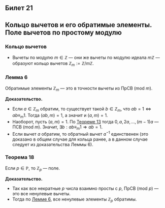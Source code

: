 ## Билет 21

## Кольцо вычетов и его обратимые элементы. Поле вычетов по простому модулю

### Кольцо вычетов

- Вычеты по модулю $m \in \mathbb{Z}$ — они же вычеты по модулю идеала $m\mathbb{Z}$ — образуют кольцо вычетов $\mathbb{Z}_m := \mathbb{Z}/m\mathbb{Z}$.

### Лемма 6

Обратимые элементы $\mathbb{Z}_m$ — это в точности вычеты из ПрСВ (mod $m$).

**Доказательство.**

- Если $a \in \mathbb{Z}_m$ обратим, то существует такой $b \in \mathbb{Z}_m$, что $ab = 1 \Leftrightarrow ab \equiv_m 1$. Тогда $(ab, m) = 1$, а значит и $(a, m) = 1$.
- Наоборот, пусть $(a, m) = 1$. По [Теореме 13](#теорема-13) тогда $0, a, 2a, \ldots, (m - 1)a$ — ПСВ (mod $m$). Значит, $\exists b : ab \equiv_m 1 \Rightarrow ab = 1$.
- Если вычет $a$ обратим, то обратный вычет $a^{-1}$ единственен (это доказано в общем случае для кольца ранее, а в данном случае следует из доказательства Леммы 6).

### Теорема 18

Если $p \in \mathbb{P}$, то $\mathbb{Z}_p$ — поле.

**Доказательство.**

- Так как все некратные $p$ числа взаимно просты с $p$, ПрСВ (mod $p$) — это все ненулевые вычеты.
- Тогда по [Лемме 6](#лемма-6), все ненулевые элементы $\mathbb{Z}_p$ обратимы.
